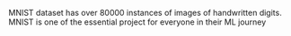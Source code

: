 MNIST dataset has over 80000 instances of images of handwritten digits.
MNIST is one of the essential project for everyone in their ML journey
